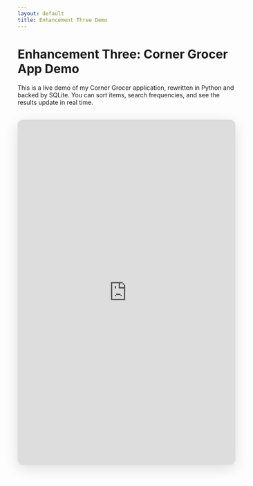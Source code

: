 ```yaml
---
layout: default
title: Enhancement Three Demo
---
```


<h1>Enhancement Three: Corner Grocer App Demo</h1>

<p>This is a live demo of my Corner Grocer application, rewritten in Python and backed by SQLite.  You can sort items, search frequencies, and see the results update in real time.</p>

<div class="app-container" style="margin: 2rem 0; border-radius: 12px; overflow: hidden; box-shadow: 0 8px 32px rgba(0,0,0,0.12);">
  <iframe
    src="https://replit.com/@alyshaspradlin/CornerGrocer/demo"
    class="embedded-app"
    title="Corner Grocer Demo"
    style="width:100%; height:800px; border:none; display:block;"
  ></iframe>
</div>



<style>
.app-container {
  margin: 2rem 0;
  border-radius: 12px;
  overflow: hidden;
  box-shadow: 0 8px 32px rgba(0,0,0,0.12);
}
.embedded-app {
  width: 100%;
  height: 800px;
  border: none;
  display: block;
}
@media (max-width: 768px) {
  .embedded-app {
    height: 600px;
  }
}
</style>
